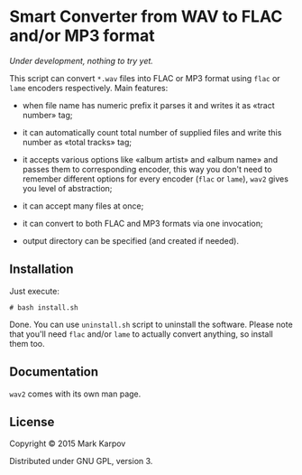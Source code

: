 # Smart Converter from WAV to FLAC and/or MP3 format

*Under development, nothing to try yet.*

This script can convert `*.wav` files into FLAC or MP3 format using `flac`
or `lame` encoders respectively. Main features:

* when file name has numeric prefix it parses it and writes it as «tract
  number» tag;

* it can automatically count total number of supplied files and write this
  number as «total tracks» tag;

* it accepts various options like «album artist» and «album name» and passes
  them to corresponding encoder, this way you don't need to remember
  different options for every encoder (`flac` or `lame`), `wav2` gives you
  level of abstraction;

* it can accept many files at once;

* it can convert to both FLAC and MP3 formats via one invocation;

* output directory can be specified (and created if needed).

## Installation

Just execute:

```
# bash install.sh
```

Done. You can use `uninstall.sh` script to uninstall the software. Please
note that you'll need `flac` and/or `lame` to actually convert anything, so
install them too.

## Documentation

`wav2` comes with its own man page.

## License

Copyright © 2015 Mark Karpov

Distributed under GNU GPL, version 3.

